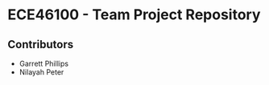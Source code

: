 <html lang="en">
<head>
<meta charset="UTF-8">
<meta name="viewport" content="width=device-width, initial-scale=1.0">
</head>

<body>
<h1>ECE46100 - Team Project Repository</h1>
<h2>Contributors</h2>
<ul>
    <li>Garrett Phillips</li>
    <li>Nilayah Peter</li>
</ul>


</body>
